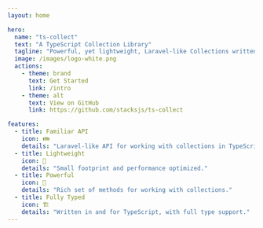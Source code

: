 ```yaml
---
layout: home

hero:
  name: "ts-collect"
  text: "A TypeScript Collection Library"
  tagline: "Powerful, yet lightweight, Laravel-like Collections written for TypeScript."
  image: /images/logo-white.png
  actions:
    - theme: brand
      text: Get Started
      link: /intro
    - theme: alt
      text: View on GitHub
      link: https://github.com/stacksjs/ts-collect

features:
  - title: Familiar API
    icon: 👪
    details: "Laravel-like API for working with collections in TypeScript."
  - title: Lightweight
    icon: 🚀
    details: "Small footprint and performance optimized."
  - title: Powerful
    icon: 💪
    details: "Rich set of methods for working with collections."
  - title: Fully Typed
    icon: 🏗️
    details: "Written in and for TypeScript, with full type support."
---
```


<Home />
